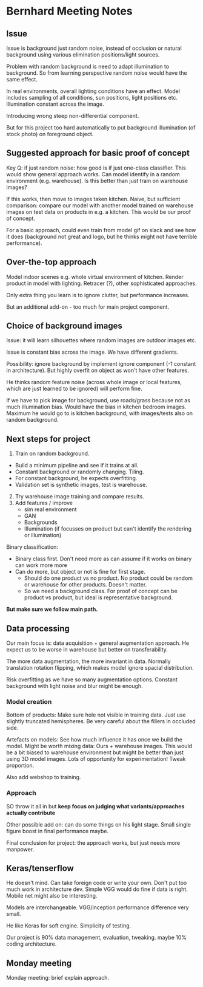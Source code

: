 # Bernhard Meeting Notes

## Issue
Issue is background just random noise, instead of occlusion or natural background using various elimination positions/light sources.

Problem with random background is need to adapt illumination to background. So from learning perspective random noise would have the same effect.

In real environments, overall lighting conditions have an effect. Model includes sampling of all conditions, sun positions, light positions etc. Illumination constant across the image.

Introducing wrong steep non-differential component.

But for this project too hard automatically to put background illumination (of stock photo) on foreground object.

## Suggested approach for basic proof of concept

Key Q: if just random noise: how good is if just one-class classifier. This would show general approach works. Can model identify in a random environment (e.g. warehouse). Is this better than just train on warehouse images?


If this works, then move to images taken kitchen. Naive, but sufficient comparison: compare our model with another model trained on warehouse images on test data on products in e.g. a kitchen. This would be our proof of concept.

For a basic approach, could even train from model gif on slack and see how it does (background not great and logo, but he thinks might not have terrible performance).

## Over-the-top approach
Model indoor scenes e.g. whole virtual environment of kitchen. Render product in model with lighting. Retracer (?), other sophisticated approaches.

Only extra thing you learn is to ignore clutter, but performance increases.

But an additional add-on - too much for main project component.

## Choice of background images
Issue: it will learn silhouettes where random images are outdoor images etc.

Issue is constant bias across the image.  We have different gradients.  

Possibility: ignore background by implement ignore component (-1 constant in architecture). But highly overfit on object as won't have other features.

He thinks random feature noise (across whole image or local features, which are just learned to be ignored) will perform fine.

If we have to pick image for background, use roads/grass because not as much illumination bias. Would have the bias in kitchen bedroom images. Maximum he would go to is kitchen background, with images/tests also on random background.

## Next steps for project
1. Train on random background.
  - Build a minimum pipeline and see if it trains at all.
  - Constant background or randomly changing. Tiling.
  - For constant background, he expects overfitting.
  - Validation set is synthetic images, test is warehouse.

2. Try warehouse image training and compare results.
3. Add features / improve
   - sim real environment
   - GAN
   - Backgrounds
   - Illumination (if focusses on product but can't identify the rendering or illumination)


Binary classification:
- Binary class first. Don't need more as can assume if it works on binary can work more more
- Can do more, but object or not is fine for first stage.
  - Should do one product vs no product. No product could be random or warehouse for other products. Doesn't matter.  
  - So we need a background class. For proof of concept can be product vs product, but ideal is representative background.


**But make sure we follow main path.**


## Data processing
Our main focus is: data acquisition + general augmentation approach. He expect us to be worse in warehouse but better on transferability.

The more data augmentation, the more invariant in data. Normally translation rotation flipping, which makes model ignore spacial distribution.

Risk overfitting as we have so many augmentation options. Constant background with light noise and blur might be enough.

### Model creation
Bottom of products:
Make sure hole not visible in training data. Just use slightly truncated hemispheres. Be very careful about the fillers in occluded side.

Artefacts on models:
See how much influence it has once we build the model. Might be worth mixing data: Ours + warehouse images. This would be a bit biased to warehouse environment but might be better than just using 3D model images. Lots of opportunity for experimentation! Tweak proportion.

Also add webshop to training.

### Approach
SO throw it all in but **keep focus on judging what variants/approaches actually contribute**

Other possible add on: can do some things on his light stage. Small single figure boost in final performance maybe.

Final conclusion for project: the approach works, but just needs more manpower.


## Keras/tenserflow

He doesn't mind. Can take foreign code or write your own.
Don't put too much work in architecture dev. Simple VGG would do fine if data is right. Mobile net might also be interesting.

Models are interchangeable. VGG/inception performance difference very small.

He like Keras for soft engine. Simplicity of testing.

Our project is 90% data management, evaluation, tweaking. maybe 10% coding architecture.

## Monday meeting
Monday meeting: brief explain approach.
